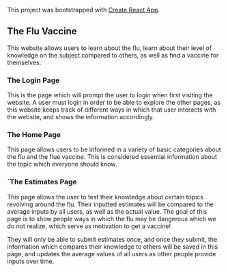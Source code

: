 This project was bootstrapped with [Create React App](https://github.com/facebook/create-react-app).

## The Flu Vaccine

This website allows users to learn about the flu, learn about their level of knowledge on the subject compared to others, as well as find a vaccine for themselves.


### The Login Page

This is the page which will prompt the user to login when first visiting the website. A user must login in order to be able to explore the other pages, as this website keeps track of different ways in which that user interacts with the website, and shows the information accordingly.


### The Home Page

This page allows users to be informed in a variety of basic categories about the flu and the flue vaccine. This is considered essential information about the topic which everyone should know.

### `The Estimates Page

This page allows the user to test their knowledge about certain topics revolving around the flu. Their inputted estimates will be compared to the average inputs by all users, as well as the actual value. The goal of this page is to show people ways in which the flu may be dangerous which we do not realize, which serve as motivation to get a vaccine!

They will only be able to submit estimates once, and once they submit, the information which compares their knowledge to others will be saved in this page, and updates the average values of all users as other people provide inputs over time.


